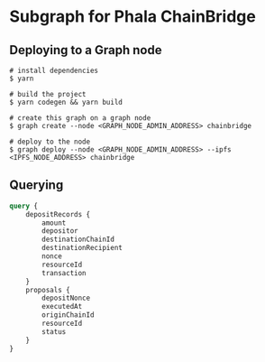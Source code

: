 # Subgraph for Phala ChainBridge

## Deploying to a Graph node

```console
# install dependencies
$ yarn

# build the project
$ yarn codegen && yarn build

# create this graph on a graph node
$ graph create --node <GRAPH_NODE_ADMIN_ADDRESS> chainbridge

# deploy to the node
$ graph deploy --node <GRAPH_NODE_ADMIN_ADDRESS> --ipfs <IPFS_NODE_ADDRESS> chainbridge
```

## Querying

```graphql
query {
    depositRecords {
        amount
        depositor
        destinationChainId
        destinationRecipient
        nonce
        resourceId
        transaction
    }
    proposals {
        depositNonce
        executedAt
        originChainId
        resourceId
        status
    }
}
```
